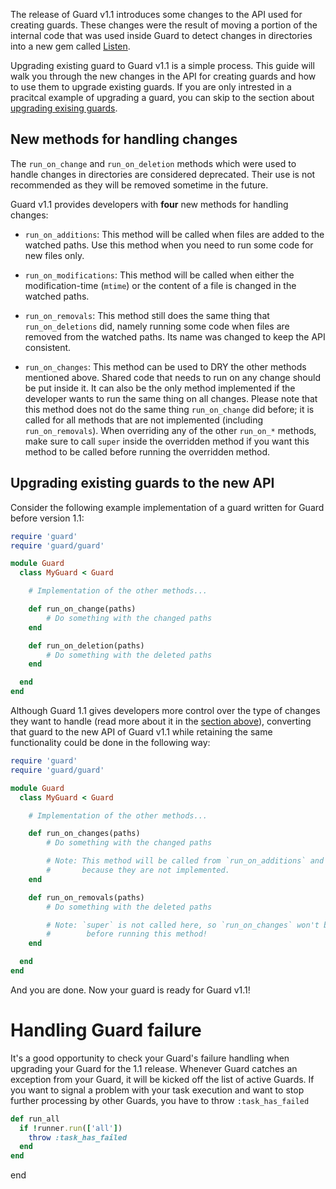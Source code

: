 The release of Guard v1.1 introduces some changes to the API used for creating guards. These changes were the result of moving a portion of the internal code that was used inside Guard to detect changes in directories into a new gem called [Listen](https://github.com/guard/listen). 

Upgrading existing guard to Guard v1.1 is a simple process. This guide will walk you through the new changes in the API for creating guards and how to use them to upgrade existing guards. If you are only intrested in a pracitcal example of upgrading a guard, you can skip to the section about [upgrading exising guards](#upgrade-existing-guards).

<a name="new-methods"></a>
## New methods for handling changes
The `run_on_change` and `run_on_deletion` methods which were used to handle changes in directories are considered deprecated. Their use is not recommended as they will be removed sometime in the future. 

Guard v1.1 provides developers with **four** new methods for handling changes:

- `run_on_additions`: This method will be called when files are added to the watched paths. Use this method when you need to run some code for new files only.

- `run_on_modifications`:  This method will be called when either the modification-time (`mtime`) or the content of a file is changed in the watched paths.

- `run_on_removals`: This method still does the same thing that `run_on_deletions` did, namely running some code when files are removed from the watched paths. Its name was changed to keep the API consistent.

- `run_on_changes`: This method can be used to DRY the other methods mentioned above. Shared code that needs to run on any change should be put inside it. It can also be the only method implemented if the developer wants to run the same thing on all changes. Please note that this method does not do the same thing `run_on_change` did before; it is called for all methods that are not implemented (including `run_on_removals`). When overriding any of the other `run_on_*` methods, make sure to call `super` inside the overridden method if you want this method to be called before running the overridden method.

<a name="upgrade-existing-guards"></a>
## Upgrading existing guards to the new API

Consider the following example implementation of a guard written for Guard before version 1.1:

```ruby
require 'guard'
require 'guard/guard'

module Guard
  class MyGuard < Guard

    # Implementation of the other methods...

    def run_on_change(paths)
        # Do something with the changed paths
    end

    def run_on_deletion(paths)
        # Do something with the deleted paths
    end

  end
end
```

Although Guard 1.1 gives developers more control over the type of changes they want to handle (read more about it in the [section above](#new-methods)), converting that guard to the new API of Guard v1.1 while retaining the same functionality could be done in the following way:

```ruby
require 'guard'
require 'guard/guard'

module Guard
  class MyGuard < Guard

    # Implementation of the other methods...

    def run_on_changes(paths)
        # Do something with the changed paths

        # Note: This method will be called from `run_on_additions` and `run_on_modifications`
        #       because they are not implemented.
    end

    def run_on_removals(paths)
        # Do something with the deleted paths

        # Note: `super` is not called here, so `run_on_changes` won't be called
        #        before running this method!
    end

  end
end
```

And you are done. Now your guard is ready for Guard v1.1!

# Handling Guard failure

It's a good opportunity to check your Guard's failure handling when upgrading your Guard for the 1.1 release. Whenever Guard catches an exception from your Guard, it will be kicked off the list of active Guards. If you want to signal a problem with your task execution and want to stop further processing by other Guards, you have to throw `:task_has_failed`

```Ruby
def run_all
  if !runner.run(['all'])
    throw :task_has_failed
  end
end
```
end